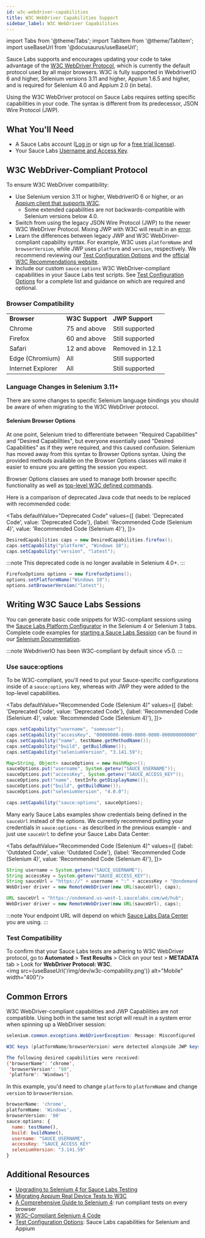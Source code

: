 ```yaml
---
id: w3c-webdriver-capabilities
title: W3C WebDriver Capabilities Support
sidebar_label: W3C WebDriver Capabilities
---
```


import Tabs from '@theme/Tabs';
import TabItem from '@theme/TabItem';
import useBaseUrl from '@docusaurus/useBaseUrl';

Sauce Labs supports and encourages updating your code to take advantage of the [W3C WebDriver Protocol](/dev/glossary/#w3c-webdriver-protocol), which is currently the default protocol used by all major browsers. W3C is fully supported in WebdriverIO 6 and higher, Selenium versions 3.11 and higher, Appium 1.6.5 and higher, and is required for Selenium 4.0 and Appium 2.0 (in beta).

Using the W3C WebDriver protocol on Sauce Labs requires setting specific capabilities in your code. The syntax is different from its predecessor, JSON Wire Protocol (JWP).

## What You'll Need

- A Sauce Labs account ([Log in](https://accounts.saucelabs.com/am/XUI/#login/) or sign up for a [free trial license](https://saucelabs.com/sign-up)).
- Your Sauce Labs [Username and Access Key](https://app.saucelabs.com/user-settings).

## W3C WebDriver-Compliant Protocol

To ensure W3C WebDriver compatibility:

- Use Selenium version 3.11 or higher, WebdriverIO 6 or higher, or an [Appium client that supports W3C](/mobile-apps/automated-testing/appium/real-devices/#using-the-w3c-webdriver-specification).
  - Some extended capabilities are not backwards-compatible with Selenium versions below 4.0.
- Switch from using the legacy JSON Wire Protocol (JWP) to the newer W3C WebDriver Protocol. Mixing JWP with W3C will result in an [error](/dev/w3c-webdriver-capabilities/#common-errors).
- Learn the differences between legacy JWP and W3C WebDriver-compliant capability syntax. For example, W3C uses `platformName` and `browserVersion`, while JWP uses `platform` and `version`, respectively. We recommend reviewing our [Test Configuration Options](/dev/test-configuration-options)
  and the [official W3C Recommendations website](https://www.w3.org/TR/webdriver1/#capabilities).
- Include our custom `sauce:options` W3C WebDriver-compliant capabilities in your Sauce Labs test scripts. See <a href="/dev/test-configuration-options">Test Configuration Options</a> for a complete list and guidance on which are required and optional.
 
### Browser Compatibility

<table>
  <tr>
   <td><strong>Browser</strong>
   </td>
   <td><strong>W3C Support</strong>
   </td>
   <td><strong>JWP Support</strong>
   </td>
  </tr>
  <tr>
   <td>Chrome
   </td>
   <td>75 and above
   </td>
   <td>Still supported
   </td>
  </tr>
  <tr>
   <td>Firefox
   </td>
   <td>60 and above
   </td>
   <td>Still supported
   </td>
  </tr>
  <tr>
   <td>Safari
   </td>
   <td>12 and above
   </td>
   <td>Removed in 12.1
   </td>
  </tr>
  <tr>
   <td>Edge (Chromium)
   </td>
   <td>All
   </td>
   <td>Still supported
   </td>
  </tr>
  <tr>
   <td>Internet Explorer
   </td>
   <td>All
   </td>
   <td>Still supported
   </td>
  </tr>
</table>

### Language Changes in Selenium 3.11+

There are some changes to specific Selenium language bindings you should be aware of when migrating to the W3C WebDriver protocol.

#### Selenium Browser Options

At one point, Selenium tried to differentiate between "Required Capabilities" and "Desired Capabilities", but everyone essentially used "Desired Capabilities" as if they were required, and this caused confusion. Selenium has moved away from this syntax to Browser Options syntax. Using the provided methods available on the Browser Options classes will make it easier to ensure you are getting the session you expect.

Browser Options classes are used to manage both browser specific functionality as well as
[top-level W3C defined commands](https://w3c.github.io/webdriver/#capabilities).

Here is a comparison of deprecated Java code that needs to be replaced with recommended code:

<Tabs
defaultValue="Deprecated Code"
values={[
{label: 'Deprecated Code', value: 'Deprecated Code'},
{label: 'Recommended Code (Selenium 4)', value: 'Recommended Code (Selenium 4)'},
]}>

<TabItem value="Deprecated Code">

```java
DesiredCapabilities caps = new DesiredCapabilities.firefox();
caps.setCapability("platform", "Windows 10");
caps.setCapability("version", "latest");
```

:::note
This deprecated code is no longer available in Selenium 4.0+.
:::

</TabItem>
<TabItem value="Recommended Code (Selenium 4)">

```java
FirefoxOptions options = new FirefoxOptions();
options.setPlatformName("Windows 10");
options.setBrowserVersion("latest");
```

</TabItem>
</Tabs>

## Writing W3C Sauce Labs Sessions

You can generate basic code snippets for W3C-compliant sessions using the [Sauce Labs Platform Configurator](https://saucelabs.com/platform/platform-configurator#/) in the Selenium 4 or Selenium 3 tabs. Complete code examples for [starting a Sauce Labs Session](/web-apps/automated-testing/selenium/#define-capabilities) can be found in our [Selenium Documentation](/web-apps/automated-testing/selenium).

:::note
WebdriverIO has been W3C-compliant by default since v5.0.
:::

### Use sauce:options

To be W3C-compliant, you'll need to put your Sauce-specific configurations inside of a `sauce:options` key, whereas with JWP they were added to the top-level capabilities.

<Tabs
defaultValue="Recommended Code (Selenium 4)"
values={[
{label: 'Deprecated Code', value: 'Deprecated Code'},
{label: 'Recommended Code (Selenium 4)', value: 'Recommended Code (Selenium 4)'},
]}>

<TabItem value="Deprecated Code">

```java
caps.setCapability("username", "someuser");
caps.setCapability("accessKey", "00000000-0000-0000-0000-000000000000");
caps.setCapability("name", testName.getMethodName());
caps.setCapability("build", getBuildName());
caps.setCapability("seleniumVersion", "3.141.59");
```

</TabItem>
<TabItem value="Recommended Code (Selenium 4)">

```java
Map<String, Object> sauceOptions = new HashMap<>();
sauceOptions.put("username", System.getenv("SAUCE_USERNAME"));
sauceOptions.put("accessKey", System.getenv("SAUCE_ACCESS_KEY"));
sauceOptions.put("name", testInfo.getDisplayName());
sauceOptions.put("build", getBuildName());
sauceOptions.put("seleniumVersion", "4.0.0");

caps.setCapability("sauce:options", sauceOptions);
```

</TabItem>
</Tabs>

Many early Sauce Labs examples show credentials being defined in the `sauceUrl` instead of the options. We currently recommend putting your credentials in `sauce:options` - as described in the previous example - and just use `sauceUrl` to define your Sauce Labs Data Center:

<Tabs
defaultValue="Recommended Code (Selenium 4)"
values={[
{label: 'Outdated Code', value: 'Outdated Code'},
{label: 'Recommended Code (Selenium 4)', value: 'Recommended Code (Selenium 4)'},
]}>

<TabItem value="Outdated Code">

```java
String username = System.getenv("SAUCE_USERNAME");
String accessKey = System.getenv("SAUCE_ACCESS_KEY");
String sauceUrl = "https://" + username + ":" + accessKey + "@ondemand.saucelabs.com:443/wd/hub";
WebDriver driver = new RemoteWebDriver(new URL(sauceUrl), caps);
```

</TabItem>
<TabItem value="Recommended Code (Selenium 4)">

```java
URL sauceUrl = "https://ondemand.us-west-1.saucelabs.com/wd/hub";
WebDriver driver = new RemoteWebDriver(new URL(sauceUrl), caps);
```

:::note
Your endpoint URL will depend on which [Sauce Labs Data Center](/basics/data-center-endpoints) you are using.
:::

</TabItem>
</Tabs>

### Test Compatibility

To confirm that your Sauce Labs tests are adhering to W3C WebDriver protocol, go to **Automated** > **Test Results** > Click on your test > **METADATA** tab > Look for **WebDriver Protocol: W3C**.<br/><img src={useBaseUrl('/img/dev/w3c-compability.png')} alt="Mobile" width="400"/>

## Common Errors

W3C WebDriver-compliant capabilities and JWP Capabilities are not compatible. Using both in the same test script will result in a system error when spinning up a WebDriver session:

```java title="Mixed Capabilities Error"
selenium.common.exceptions.WebDriverException: Message: Misconfigured -- Mixed Capabilities Error.

W3C keys (platformName/browserVersion) were detected alongside JWP keys (platform/version). To fix this, replace all JWP keys with W3C keys.

The following desired capabilities were received:
{'browserName': 'chrome',
 'browserVersion': '80',
 'platform': 'Windows'}
```

In this example, you'd need to change `platform` to `platformName` and change `version` to `browserVersion`.

```js
browserName: 'chrome',
platformName: 'Windows',
browserVersion: '80'
sauce:options: {
  name: testName(),
  build: buildName(),
  username: "SAUCE_USERNAME",
  accessKey: "SAUCE_ACCESS_KEY"
  seleniumVersion: "3.141.59"
}
```

## Additional Resources

- [Upgrading to Selenium 4 for Sauce Labs Testing](/web-apps/automated-testing/selenium/selenium4/)
- [Migrating Appium Real Device Tests to W3C](https://support.saucelabs.com/hc/en-us/articles/4412359870231)
- [A Comprehensive Guide to Selenium 4](https://saucelabs.com/selenium-4): run compliant tests on every browser
- [W3C-Compliant Selenium 4 Code](/web-apps/automated-testing/selenium/#seven-steps-of-selenium-tests)
- [Test Configuration Options](/dev/test-configuration-options): Sauce Labs capabilities for Selenium and Appium
